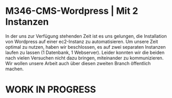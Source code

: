 # M346-CMS-Wordpress | Mit 2 Instanzen
In der uns zur Verfügung stehenden Zeit ist es uns gelungen, die Installation von Wordpress auf einer ec2-Instanz zu automatisieren.
Um unsere Zeit optimal zu nutzen, haben wir beschlossen, es auf zwei separaten Instanzen laufen zu lassen (1 Datenbank, 1 Webserver).
Leider konnten wir die beiden nach vielen Versuchen nicht dazu bringen, miteinander zu kommunizieren.
Wir wollen unsere Arbeit auch über diesen zweiten Branch öffentlich machen.

# WORK IN PROGRESS